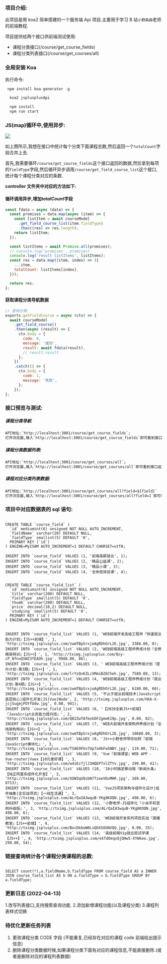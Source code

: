 ### 项目介绍:

此项目是用 koa2 简单搭建的一个服务端 Api 项目.主要用于学习 B 站`小野森森`老师的前端教程.

项目提供给两个接口供前端测试使用:

- 课程分类接口(/course/get_course_fields)
- 课程分类列表接口(/course/get_courses/all)

### 全局安装 Koa

执行命令:

```js
 npm install koa-generator -g
```

```js
  koa2 jsplusplusApi
```

```js
  npm install
  npm run start
```

### JS(map)循环中,使用异步:

![](https://images.901web.com/2021-11-10-071008.png)

如上图所示,我想在接口中统计每个分类下面课程总数,然后返回一个`totalCount`字段合并上去.

首先,我需要循环`/course/get_course_fields`这个接口返回的数据,然后拿到每项的`fieldType`字段,然后循环异步调用`/course/get_field_course_list`这个接口,统计每个课程分类对应的条数.

**controller 文件夹中对应的方法如下:**

#### 循环调用异步,增加*totalCount*字段

```javascript
const fdata = async (data) => {
  const promises = data.map(async (item) => {
    const listItem = await courseModel
      .get_field_course_list(item.fieldType)
      .then((res) => res.length);
    return listItem;
  });

  const listItems = await Promise.all(promises);
  // console.log('promises', promises)
  console.log('result listItems', listItems);
  const res = data.map((item, index) => ({
    ...item,
    totalCount: listItems[index],
  }));

  return res;
};
```

#### 获取课程分类导航数据

```javascript
// 查询分类:
exports.getFieldCourse = async (ctx) => {
  await courseModel
    .get_field_course()
    .then(async (result) => {
      ctx.body = {
        code: 0,
        message: '成功',
        result: await fdata(result),
        // result:result
      };
    })
    .catch(() => {
      ctx.body = {
        code: 1,
        message: '失败',
      };
    });
};
```

### 接口预览与测试:

##### 课程分类导航

```txt
API地址:`http://localhost:3001/course/get_course_fields`;
打开浏览器,输入`http://localhost:3001/course/get_course_fields`即可看到接口返回的课程所有分类数据;
```

##### 课程分类数据列表:

```txt
API地址:`http://localhost:3001/course/get_courses/all`;
打开浏览器,输入`http://localhost:3001/course/get_courses/all`即可看到接口返回课程分类列表的数据;
```

##### 课程对应分类列表数据:

```txt
API地址:`http://localhost:3001/course/get_courses/all?field=${field}`
打开浏览器,输入`http://localhost:3001/course/get_courses/all?field=1`即可看到接口返回课程分类列表的数据;
```

### 项目中对应数据表的 sql 语句:

```mysql

CREATE TABLE `course_field` (
  `id` mediumint(6) unsigned NOT NULL AUTO_INCREMENT,
  `fieldName` varchar(20) DEFAULT NULL,
  `fieldType` smallint(5) DEFAULT '0',
  PRIMARY KEY (`id`)
) ENGINE=MyISAM AUTO_INCREMENT=1 DEFAULT CHARSET=utf8;

INSERT INTO `course_field` VALUES (1, '前端高薪就业', 1);
INSERT INTO `course_field` VALUES (2, '精品公益课', 2);
INSERT INTO `course_field` VALUES (3, '精品小课', 3);
INSERT INTO `course_field` VALUES (4, '全休班体验课', 4);

```

```mysql

CREATE TABLE `course_field_list` (
  `id` mediumint(6) unsigned NOT NULL AUTO_INCREMENT,
  `title` varchar(200) DEFAULT NULL,
  `fieldType` smallint(5) DEFAULT '0',
  `thumb` varchar(200) DEFAULT NULL,
  `price` decimal(10,2) DEFAULT NULL,
  `studying` smallint(5) DEFAULT '0',
  PRIMARY KEY (`id`)
) ENGINE=MyISAM AUTO_INCREMENT=1 DEFAULT CHARSET=utf8;


INSERT INTO `course_field_list` VALUES (1, 'WEB前端开发高级工程师『快速就业助力计划』【JS++前端】', 1, 'http://tximg.jsplusplus.com/zwmTBpSrxjoAgRDhOrL2E.jpg', 3388.00, 0);
INSERT INTO `course_field_list` VALUES (2, 'WEB前端高级工程师养成计划『全修精英特训』【JS++】', 1, 'http://tximg.jsplusplus.com/Qcy-cP_NfnuQSWZ3fEAOh.jpg', 9988.00, 86);
INSERT INTO `course_field_list` VALUES (3, ' WEB前端高级工程师养成计划『提升计划-第3期』【JS++】', 1, 'http://tximg.jsplusplus.com/lrYzQvKZLcXMmiBZ6Cheh.jpg', 7580.00, 13);
INSERT INTO `course_field_list` VALUES (4, 'WEB前端高级工程师养成计划『就业计划-第4期』【JS++】', 1, 'http://tximg.jsplusplus.com/zwmTBpSrxjoAgRDhOrL2E.jpg', 6180.00, 60);
INSERT INTO `course_field_list` VALUES (5, '不止于就业前端技术|JavaScript底层核心|组件化开发|JS|Vue|Node', 2, 'http://tximg.jsplusplus.com/hKA-X-jcjSugmjPOYfUdw.jpg', 0.00, 941);
INSERT INTO `course_field_list` VALUES (6, '【2020全新JS++前端】『JavaScript业务能力提升班』', 2, 'http://tximg.jsplusplus.com/QB2ZwTAfmxkOF2gmeK19p.jpg', 0.00, 82);
INSERT INTO `course_field_list` VALUES (7, 'WEB大前端开发架构师养成计划『全栈架构特训』【JS++】', 2, 'http://tximg.jsplusplus.com/zwmTBpSrxjoAgRDhOrL2E.jpg', 10688.00, 3);
INSERT INTO `course_field_list` VALUES (8, 'JS++小野老师带你玩转『前端JavaScript模块化』', 3, 'http://tximg.jsplusplus.com/TSAE9FUv7Up7a4bFwSNBY.jpg', 119.00, 71);
INSERT INTO `course_field_list` VALUES (9, 'Vue『前端课堂』WEB APP - Vue-router|Vuex【10元拿好课】', 3, 'http://tximg.jsplusplus.com/w4zEz7jlJ3HQEP7xlZTYv.jpg', 299.00, 41);
INSERT INTO `course_field_list` VALUES (10, '10小时搞定移动端『新闻头条』【纯正阿里系组件化开发】', 3, 'http://tximg.jsplusplus.com/XOW3qUQsbN7TzoeVDuMHR.jpg', 169.00, 8713);
INSERT INTO `course_field_list` VALUES (11, 'VueJS项目架构与组件化设计|组件抽象|全实战项目|【一线生活通】', 3, 'http://tximg.jsplusplus.com/ALrQaIA3wquB-YKg8KOQN.jpg', 498.00, 6);
INSERT INTO `course_field_list` VALUES (12, '小野老师-JS组件化『小米手机官网升级版』', 3, 'http://tximg.jsplusplus.com/ALrQaIA3wquB-YKg8KOQN.jpg', 498.00, 6);
INSERT INTO `course_field_list` VALUES (13, 'WEB前端开发系列项目实战『直播教室』【JS++前端】', 4, 'http://tximg.jsplusplus.com/BocDkboW0LsQDXSOGNVQQ.jpg', 0.00, 35);
INSERT INTO `course_field_list` VALUES (14, '高级前端Vip就业班试学课【JS++】', 4, 'http://tximg.jsplusplus.com/ekTdOeqvQjQHw5-XYWkeo.jpg', 299.00, 54);

```

### 链接查询统计各个课程分类课程的总数:

```mysql

SELECT count(*),a.fieldName,b.fieldType FROM course_field AS a INNER JOIN course_field_list AS b ON a.fieldType = b.fieldType GROUP BY a.fieldType;

```

### 更新日志 (2022-04-13)

1.改写列表接口,支持搜索查询功能. 2.添加新增课程功能(以及课程分类) 3.课程列表样式切换

### 待优化更新任务列表

1. 更改课程分类 CODE 字段 (不能重复,已经存在对应的课程 code 前端给出提示信息)
2. 删除课程分类数据时候,如果课程分类下面有对应的课程信息,不能直接删除.(或者是删除对应的课程列表数据)
